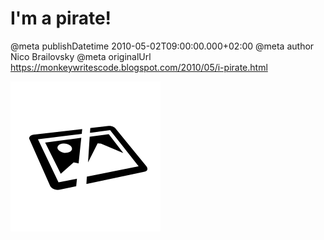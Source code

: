 # I&#39;m a pirate!

@meta publishDatetime 2010-05-02T09:00:00.000+02:00
@meta author Nico Brailovsky
@meta originalUrl https://monkeywritescode.blogspot.com/2010/05/i-pirate.html

[![Original: ./blog_img/img_lost.png](/blog_img/img_lost.png)](/md_blog/youfoundadeadlink.md)

